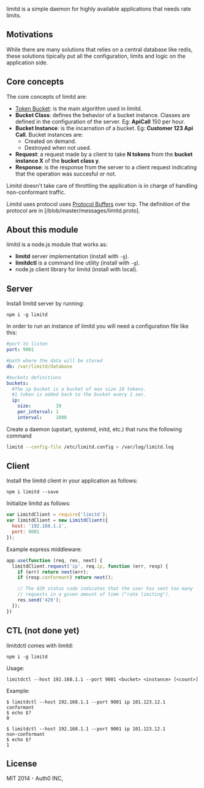 limitd is a simple daemon for highly available applications that needs rate limits.

## Motivations

While there are many solutions that relies on a central database like redis, these solutions tipically put all the configuration, limits and logic on the application side.

## Core concepts

The core concepts of limitd are:

-  [Token Bucket](http://en.wikipedia.org/wiki/Token_bucket): is the main algorithm used in limitd.
-  **Bucket Class**: defines the behavior of a bucket instance. Classes are defined in the configuration of the server. Eg: **ApiCall** 150 per hour.
-  **Bucket Instance**: is the incarnation of a bucket. Eg: **Customer 123 Api Call**. Bucket instances are:
    -  Created on demand.
    -  Destroyed when not used.
-  **Request**: a request made by a client to take **N tokens** from the **bucket instance X** of the **bucket class y**.
-  **Response**: is the response from the server to a client request indicating that the operation was succesful or not.

Limitd doesn't take care of throttling the application is in charge of handling non-conformant traffic.

Limitd uses protocol uses [Protocol Buffers](https://developers.google.com/protocol-buffers) over tcp. The definition of the protocol are in [/blob/master/messages/limitd.proto].

## About this module

limitd is a node.js module that works as:

-  **limitd** server implementation (install with `-g`).
-  **limitdctl** is a command line utility (install with `-g`).
-  node.js client library for limitd  (install with local).

## Server

Install limitd server by running:

```
npm i -g limitd
```

In order to run an instance of limitd you will need a configuration file like this:

```yaml
#port to listen
port: 9001

#path where the data will be stored
db: /var/limitd/database

#buckets definitions
buckets:
  #The ip bucket is a bucket of max size 10 tokens.
  #1 token is added back to the bucket every 1 sec.
  ip:
    size:         10
    per_interval: 1
    interval:     1000
```

Create a daemon (upstart, systemd, initd, etc.) that runs the following command

```bash
limitd --config-file /etc/limitd.config > /var/log/limitd.log
```

## Client

Install the limitd client in your application as follows:

```
npm i limitd --save
```

Initialize limitd as follows:

```javascript
var LimitdClient = require('limitd');
var limitdClient = new LimitdClient({
  host: '192.168.1.1',
  port: 9001
});
```

Example express middleware:

```javascript
app.use(function (req, res, next) {
  limitdClient.request('ip', req.ip, function (err, resp) {
    if (err) return next(err);
    if (resp.conformant) return next();

    // The 429 status code indicates that the user has sent too many
    // requests in a given amount of time ("rate limiting").
    res.send('429');
  });
})
```

## CTL (not done yet)

limitdctl comes with limitd:

```
npm i -g limitd
```

Usage:

```
limitdctl --host 192.168.1.1 --port 9001 <bucket> <instance> [<count>]
```

Example:

```
$ limitdctl --host 192.168.1.1 --port 9001 ip 101.123.12.1
conformant
$ echo $?
0

$ limitdctl --host 192.168.1.1 --port 9001 ip 101.123.12.1
non-conformant
$ echo $?
1
```

## License

MIT 2014 - Auth0 INC,